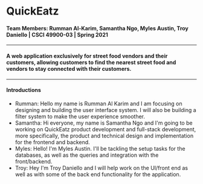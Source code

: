 # QuickEatz
#### Team Members: Rumman Al-Karim, Samantha Ngo, Myles Austin, Troy Daniello | CSCI 49900-03 | Spring 2021
---
#### A web application exclusively for street food vendors and their customers, allowing customers to find the nearest street food and vendors to stay connected with their customers.
---
#### Introductions
- Rumman: Hello my name is Rumman Al Karim and I am focusing on designing and building the user interface system. I will also be building a filter system to make the user experience smoother.
- Samantha: Hi everyone, my name is Samantha Ngo and I'm going to be working on QuickEatz product development and full-stack development, more specifically, the product and technical design and implementation for the frontend and backend.
- Myles: Hello! I'm Myles Austin. I'll be tackling the setup tasks for the databases, as well as the queries and integration with the front/backend.
- Troy: Hey I'm Troy Daniello and I will help work on the UI/front end as well as with some of the back end functionality for the application.


